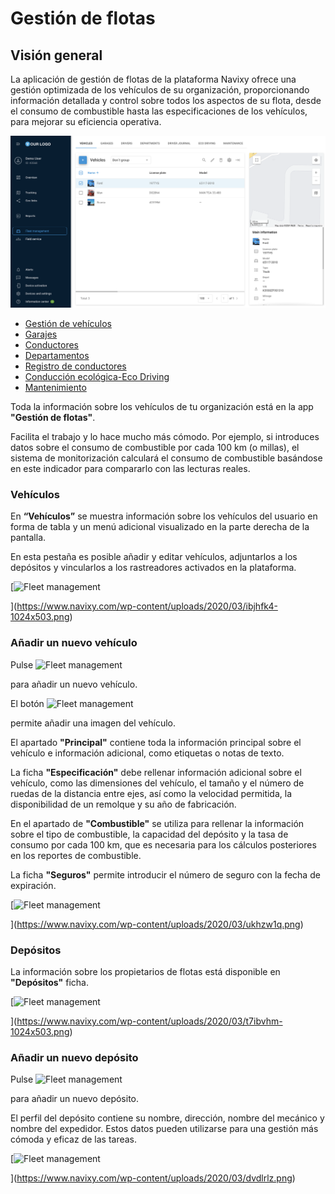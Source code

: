 # Gestión de flotas

## Visión general

La aplicación de gestión de flotas de la plataforma Navixy ofrece una gestión optimizada de los vehículos de su organización, proporcionando información detallada y control sobre todos los aspectos de su flota, desde el consumo de combustible hasta las especificaciones de los vehículos, para mejorar su eficiencia operativa.

![image-20240814-173711.png](../gua-del-usuario/attachments/image-20240814-173711.png)

* [Gestión de vehículos](gestin-de-vehculos.md)
* [Garajes](garajes.md)
* [Conductores](conductores.md)
* [Departamentos](departamentos.md)
* [Registro de conductores](registro-de-conductores.md)
* [Conducción ecológica-Eco Driving](conduccin-ecolgica-eco-driving.md)
* [Mantenimiento](mantenimiento.md)

Toda la información sobre los vehículos de tu organización está en la app **"Gestión de flotas"**.

Facilita el trabajo y lo hace mucho más cómodo. Por ejemplo, si introduces datos sobre el consumo de combustible por cada 100 km (o millas), el sistema de monitorización calculará el consumo de combustible basándose en este indicador para compararlo con las lecturas reales.

### Vehículos

En **“Vehículos”** se muestra información sobre los vehículos del usuario en forma de tabla y un menú adicional visualizado en la parte derecha de la pantalla.

En esta pestaña es posible añadir y editar vehículos, adjuntarlos a los depósitos y vincularlos a los rastreadores activados en la plataforma.

\[![Fleet management](https://www.navixy.com/wp-content/uploads/2020/03/ibjhfk4-600x295.png)

]\(https://www.navixy.com/wp-content/uploads/2020/03/ibjhfk4-1024x503.png)

### Añadir un nuevo vehículo

Pulse ![Fleet management](https://navixy.com/wp-content/uploads/2020/01/chrome_py0qhiu5p8.png)

para añadir un nuevo vehículo.

El botón ![Fleet management](https://navixy.com/wp-content/uploads/2020/01/chrome_iyonljtjvw.png)

permite añadir una imagen del vehículo.

El apartado **"Principal"** contiene toda la información principal sobre el vehículo e información adicional, como etiquetas o notas de texto.

La ficha **"Especificación"** debe rellenar información adicional sobre el vehículo, como las dimensiones del vehículo, el tamaño y el número de ruedas de la distancia entre ejes, así como la velocidad permitida, la disponibilidad de un remolque y su año de fabricación.

En el apartado de **"Combustible"** se utiliza para rellenar la información sobre el tipo de combustible, la capacidad del depósito y la tasa de consumo por cada 100 km, que es necesaria para los cálculos posteriores en los reportes de combustible.

La ficha **"Seguros"** permite introducir el número de seguro con la fecha de expiración.

\[![Fleet management](https://www.navixy.com/wp-content/uploads/2020/03/ukhzw1q-502x600.png)

]\(https://www.navixy.com/wp-content/uploads/2020/03/ukhzw1q.png)

### Depósitos

La información sobre los propietarios de flotas está disponible en **"Depósitos"** ficha.

\[![Fleet management](https://www.navixy.com/wp-content/uploads/2020/03/t7ibvhm-600x295.png)

]\(https://www.navixy.com/wp-content/uploads/2020/03/t7ibvhm-1024x503.png)

### Añadir un nuevo depósito

Pulse ![Fleet management](https://navixy.com/wp-content/uploads/2020/01/chrome_py0qhiu5p8.png)

para añadir un nuevo depósito.

El perfil del depósito contiene su nombre, dirección, nombre del mecánico y nombre del expedidor. Estos datos pueden utilizarse para una gestión más cómoda y eficaz de las tareas.

\[![Fleet management](https://www.navixy.com/wp-content/uploads/2020/03/dvdlrlz-430x600.png)

]\(https://www.navixy.com/wp-content/uploads/2020/03/dvdlrlz.png)
